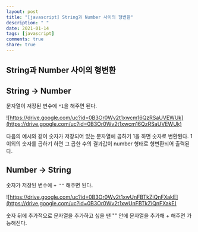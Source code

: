 ```yaml
---
layout: post
title: "[javascript] String과 Number 사이의 형변환"
description: " "
date: 2021-01-14
tags: [javascript]
comments: true
share: true
---
```



## String과 Number 사이의 형변환

## String -> Number

문자열이 저장된 변수에 `*1`을 해주면 된다.

![https://drive.google.com/uc?id=0B3Or0Wv2t1xwcm16QzRSaUVEWUk](https://drive.google.com/uc?id=0B3Or0Wv2t1xwcm16QzRSaUVEWUk)

다음의 예시와 같이 숫자가 저장되어 있는 문자열에 곱하기 1을 하면 숫자로 변환된다. 1 이외의 숫자를 곱하기 하면 그 곱한 수의 결과값이 number 형태로 형변환되어 출력된다.



## Number -> String

숫자가 저장된 변수에 `+ ""` 해주면 된다.

![https://drive.google.com/uc?id=0B3Or0Wv2t1xwUnFBTkZiQnFXakE](https://drive.google.com/uc?id=0B3Or0Wv2t1xwUnFBTkZiQnFXakE)

숫자 뒤에 추가적으로 문자열을 추가하고 싶을 땐 "" 안에 문자열을 추가해 + 해주면 가능해진다.